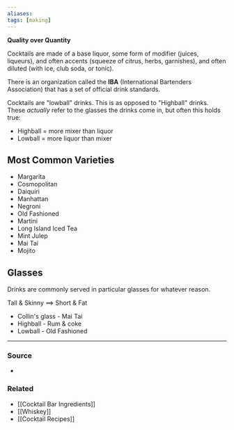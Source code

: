 ```yaml
---
aliases: 
tags: [making]
---
```

**Quality over Quantity**

Cocktails are made of a base liquor, some form of modifier (juices, liqueurs), and often accents (squeeze of citrus, herbs, garnishes), and often diluted (with ice, club soda, or tonic).

There is an organization called the **IBA** (International Bartenders Association) that has a set of official drink standards.

Cocktails are "lowball" drinks. This is as opposed to "Highball" drinks. These *actually* refer to the glasses the drinks come in, but often this holds true:
- Highball = more mixer than liquor
- Lowball = more liquor than mixer

## Most Common Varieties 
- Margarita
- Cosmopolitan 
- Daiquiri
- Manhattan
- Negroni
- Old Fashioned
- Martini
- Long Island Iced Tea
- Mint Julep
- Mai Tai
- Mojito

## Glasses
Drinks are commonly served in particular glasses for whatever reason. 

Tall & Skinny ==> Short & Fat
- Collin's glass - Mai Tai
- Highball - Rum & coke
- Lowball - Old Fashioned

---
### Source
- 

### Related
- [[Cocktail Bar Ingredients]]
- [[Whiskey]]
- [[Cocktail Recipes]]
